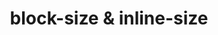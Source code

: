 ---
title: "block-size & inline-size"
description: "Defines the horizontal or vertical size of an element's block, depending on its writing mode."
category: css
last_test_date: "2022-07-14"
test_url: "/tests/css-block-size.html"
keywords: block-size, inline-size
test_results_url: "https://testi.at/proj/0xeT11rcnx6IzN7f9NsVFlZ"
tags: i18n
stats: {
    apple-mail: {
        macos: {
            "10.13":"n",
            "10.15":"y",
            "11":"y",
            "12":"y"
        },
        ios: {
            "14":"y",
            "15":"y"
        }
    },
    gmail: {
        desktop-webmail: {
            "2022-07":"n"
        },
        ios: {
            "2022-07":"n"
        },
        android: {
            "2022-07":"n"
        },
        mobile-webmail: {
            "2022-07":"n"
        }
    },
    orange: {
        desktop-webmail: {
            "2022-07":"n"
        },
        ios: {
            "2022-07":"n"
        },
        android: {
            "2022-07":"u"
        }
    },
    outlook: {
        windows: {
            "2013":"n",
            "2016":"n",
            "2019":"n",
            "2022":"n"
        },
        windows-mail: {
            "2022-07":"n"
        },
        macos: {
            "16.56":"y"
        },
        outlook-com: {
            "2022-07":"n"
        },
        ios: {
            "2022-07":"n"
        },
        android: {
            "2022-07":"n"
        }
    },
    samsung-email: {
        android: {
            "10":"y",
            "11":"y",
        }
    },
    sfr: {
        desktop-webmail: {
            "2022-07":"y"
        },
        ios: {
            "2022-07":"y"
        },
        android: {
            "2022-07":"u"
        }
    },
    thunderbird: {
        macos: {
            "91.11.0":"y"
        }
    },
    aol: {
        desktop-webmail: {
            "2022-07":"n"
        },
        ios: {
            "2022-07":"n"
        },
        android: {
            "2022-07":"n"
        }
    },
    yahoo: {
        desktop-webmail: {
            "2022-07":"n"
        },
        ios: {
            "2022-07":"n"
        },
        android: {
            "2022-07":"n"
        }
    },
    protonmail: {
        desktop-webmail: {
            "2022-07":"y"
        },
        ios: {
            "2022-07":"y"
        },
        android: {
            "2022-07":"u"
        }
    },
    hey: {
        desktop-webmail: {
            "2022-07":"y"
        }
    },
    mail-ru: {
        desktop-webmail: {
            "2022-07":"y"
        }
    },
    fastmail: {
        desktop-webmail: {
            "2022-07": "y"
        }
    },
    laposte: {
        desktop-webmail: {
            "2022-07": "y"
        }
    },
    gmx: {
        desktop-webmail: {
            "2022-09": "n"
        },
        ios: {
            "2022-09":"y"
        },
        android: {
            "2022-09":"y"
        }
    },
    web-de: {
        desktop-webmail: {
            "2022-09": "n"
        },
        ios: {
            "2022-09":"y"
        },
        android: {
            "2022-09":"y"
        }
    },
    ionos-1and1: {
        desktop-webmail: {
            "2022-09": "y"
        },
        android: {
            "2022-09":"y"
        }
    }
}
links: {
    "MDN: inline-size":"https://developer.mozilla.org/en-US/docs/Web/CSS/inline-size",
    "MDN: block-size":"https://developer.mozilla.org/en-US/docs/Web/CSS/block-size"
}
---